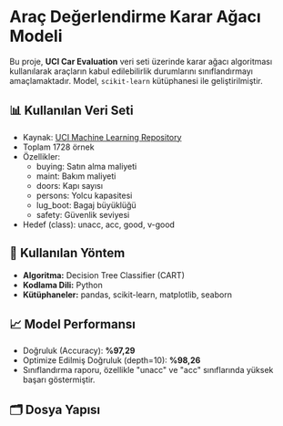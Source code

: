 # Araç Değerlendirme Karar Ağacı Modeli

Bu proje, **UCI Car Evaluation** veri seti üzerinde karar ağacı algoritması kullanılarak araçların kabul edilebilirlik durumlarını sınıflandırmayı amaçlamaktadır. Model, `scikit-learn` kütüphanesi ile geliştirilmiştir.

## 📊 Kullanılan Veri Seti

- Kaynak: [UCI Machine Learning Repository](https://archive.ics.uci.edu/ml/datasets/car+evaluation)
- Toplam 1728 örnek
- Özellikler:
  - buying: Satın alma maliyeti
  - maint: Bakım maliyeti
  - doors: Kapı sayısı
  - persons: Yolcu kapasitesi
  - lug_boot: Bagaj büyüklüğü
  - safety: Güvenlik seviyesi
- Hedef (class): unacc, acc, good, v-good

## 🧠 Kullanılan Yöntem

- **Algoritma:** Decision Tree Classifier (CART)
- **Kodlama Dili:** Python
- **Kütüphaneler:** pandas, scikit-learn, matplotlib, seaborn

## 📈 Model Performansı

- Doğruluk (Accuracy): **%97,29**
- Optimize Edilmiş Doğruluk (depth=10): **%98,26**
- Sınıflandırma raporu, özellikle "unacc" ve "acc" sınıflarında yüksek başarı göstermiştir.

## 🗂️ Dosya Yapısı

